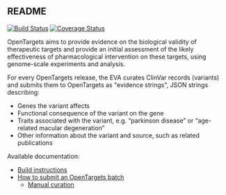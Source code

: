 ## README ##

[![Build Status](https://travis-ci.com/EBIvariation/eva-cttv-pipeline.svg?branch=master)](https://travis-ci.com/EBIvariation/eva-cttv-pipeline)
[![Coverage Status](https://coveralls.io/repos/github/EBIvariation/eva-cttv-pipeline/badge.svg?branch=master)](https://coveralls.io/github/EBIvariation/eva-cttv-pipeline?branch=master)

OpenTargets aims to provide evidence on the biological validity of therapeutic targets and provide an initial assessment
of the likely effectiveness of pharmacological intervention on these targets, using genome-scale experiments and
analysis.

For every OpenTargets release, the EVA curates ClinVar records (variants) and submits them to OpenTargets as "evidence
strings", JSON strings describing:

* Genes the variant affects
* Functional consequence of the variant on the gene
* Traits associated with the variant, e.g. “parkinson disease” or “age-related macular degeneration”
* Other information about the variant and source, such as related publications

Available documentation:
* [Build instructions](docs/build.md)
* [How to submit an OpenTargets batch](docs/submit-opentargets-batch.md)
  + [Manual curation](docs/manual_curation.md)

